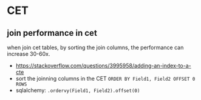 # CET

## join performance in cet
when join cet tables, by sorting the join columns, the performance can increase 30-60x.
- https://stackoverflow.com/questions/3995958/adding-an-index-to-a-cte
- sort the joinning columns in the CET `ORDER BY Field1, Field2 OFFSET 0 ROWS`
- sqlalchemy: `.ordervy(Field1, Field2).offset(0)`
